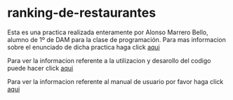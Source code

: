 # ranking-de-restaurantes

Esta es una practica realizada enteramente por Alonso Marrero Bello, alumno de 1º de DAM para la clase de programación.
Para mas informacion sobre el enunciado de dicha practica haga click [aqui](./docs/statement.md)

Para ver la informacion referente a la utilizacion y desarollo del codigo puede hacer click [aqui](./docs/ClassExplanation.md)

Para ver la informacion referente al manual de usuario por favor haga click [aqui](./docs/UserManual.md)

